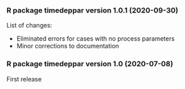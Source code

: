 ### R package timedeppar version 1.0.1 (2020-09-30)

List of changes:

- Eliminated errors for cases with no process parameters
- Minor corrections to documentation


### R package timedeppar version 1.0 (2020-07-08)

First release